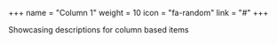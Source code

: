+++
  name = "Column 1"
  weight = 10
  icon = "fa-random"
  link = "#"
+++
 
  Showcasing descriptions for column based items
 